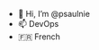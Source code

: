 - 👋 Hi, I’m @psaulnie
- 📫 DevOps
- 🇫🇷 French 

<!---
Kayouuu/Kayouuu is a ✨ special ✨ repository because its `README.md` (this file) appears on your GitHub profile.
You can click the Preview link to take a look at your changes.
--->
